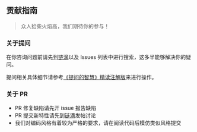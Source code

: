 ## 贡献指南

> 众人拾柴火焰高，我们期待你的参与！

### 关于提问

在你咨询问题前请先到[链滴](https://ld246.com)以及 Issues 列表中进行搜索，这多半能够解决你的疑问。

提问相关具体细节请参考[《提问的智慧》精读注解版](https://ld246.com/article/1536377163156)来进行操作。

### 关于 PR

* PR 修复缺陷请先开 issue 报告缺陷
* PR 提交新特性请先到[链滴](https://ld246.com)发帖讨论
* 我们对编码风格有着较为严格的要求，请在阅读代码后模仿类似风格提交
